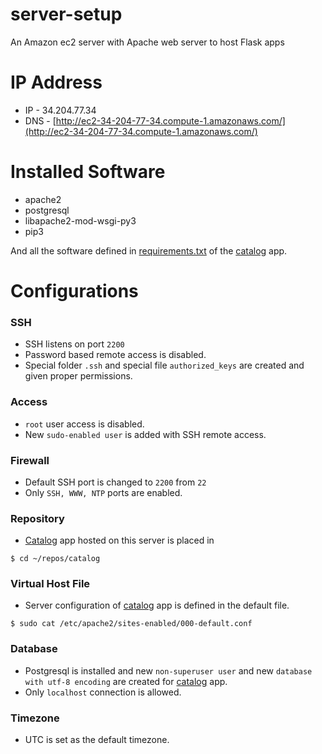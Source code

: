 # server-setup
An Amazon ec2 server with Apache web server to host Flask apps

# IP Address
* IP - 34.204.77.34
* DNS - [http://ec2-34-204-77-34.compute-1.amazonaws.com/](http://ec2-34-204-77-34.compute-1.amazonaws.com/)

# Installed Software
* apache2
* postgresql
* libapache2-mod-wsgi-py3
* pip3

And all the software defined in [requirements.txt](https://github.com/gitzart/catalog/blob/master/requirements.txt) of the [catalog](https://github.com/gitzart/catalog) app.

# Configurations
### SSH
* SSH listens on port `2200`
* Password based remote access is disabled.
* Special folder `.ssh` and special file `authorized_keys` are created and given proper permissions.

### Access
* `root` user access is disabled.
* New `sudo-enabled user` is added with SSH remote access.

### Firewall
* Default SSH port is changed to `2200` from `22`
* Only `SSH, WWW, NTP` ports are enabled.

### Repository
* [Catalog](https://github.com/gitzart/catalog) app hosted on this server is placed in

```
$ cd ~/repos/catalog
```

### Virtual Host File
* Server configuration of [catalog](https://github.com/gitzart/catalog) app is defined in the default file.

```
$ sudo cat /etc/apache2/sites-enabled/000-default.conf
```

### Database
* Postgresql is installed and new `non-superuser user` and new `database with utf-8 encoding` are created for [catalog](https://github.com/gitzart/catalog) app.
* Only `localhost` connection is allowed.

### Timezone
* UTC is set as the default timezone.

